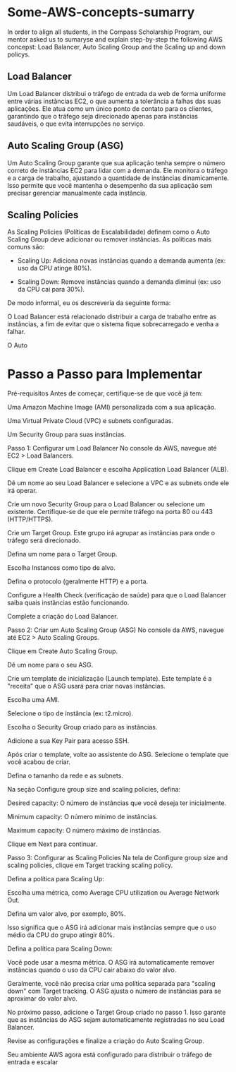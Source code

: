 # Some-AWS-concepts-sumarry
In order to align all students, in the Compass Scholarship Program, our mentor asked us to sumaryse and explain step-by-step the following AWS concepst: Load Balancer, Auto Scaling Group and the Scaling up and down policys.

## Load Balancer
Um Load Balancer distribui o tráfego de entrada da web de forma uniforme entre várias instâncias EC2, o que aumenta a tolerância a falhas das suas aplicações. Ele atua como um único ponto de contato para os clientes, garantindo que o tráfego seja direcionado apenas para instâncias saudáveis, o que evita interrupções no serviço.

## Auto Scaling Group (ASG)
Um Auto Scaling Group garante que sua aplicação tenha sempre o número correto de instâncias EC2 para lidar com a demanda. Ele monitora o tráfego e a carga de trabalho, ajustando a quantidade de instâncias dinamicamente. Isso permite que você mantenha o desempenho da sua aplicação sem precisar gerenciar manualmente cada instância.

## Scaling Policies
As Scaling Policies (Políticas de Escalabilidade) definem como o Auto Scaling Group deve adicionar ou remover instâncias. As políticas mais comuns são:

- Scaling Up: Adiciona novas instâncias quando a demanda aumenta (ex: uso da CPU atinge 80%).

- Scaling Down: Remove instâncias quando a demanda diminui (ex: uso da CPU cai para 30%).

De modo informal, eu os descreveria da seguinte forma:

O Load Balancer está relacionado distribuir a carga de trabalho entre as instâncias, a fim de evitar que o sistema fique sobrecarregado e venha a falhar.

O Auto 

# Passo a Passo para Implementar
Pré-requisitos
Antes de começar, certifique-se de que você já tem:

Uma Amazon Machine Image (AMI) personalizada com a sua aplicação.

Uma Virtual Private Cloud (VPC) e subnets configuradas.

Um Security Group para suas instâncias.

Passo 1: Configurar um Load Balancer
No console da AWS, navegue até EC2 > Load Balancers.

Clique em Create Load Balancer e escolha Application Load Balancer (ALB).

Dê um nome ao seu Load Balancer e selecione a VPC e as subnets onde ele irá operar.

Crie um novo Security Group para o Load Balancer ou selecione um existente. Certifique-se de que ele permite tráfego na porta 80 ou 443 (HTTP/HTTPS).

Crie um Target Group. Este grupo irá agrupar as instâncias para onde o tráfego será direcionado.

Defina um nome para o Target Group.

Escolha Instances como tipo de alvo.

Defina o protocolo (geralmente HTTP) e a porta.

Configure a Health Check (verificação de saúde) para que o Load Balancer saiba quais instâncias estão funcionando.

Complete a criação do Load Balancer.

Passo 2: Criar um Auto Scaling Group (ASG)
No console da AWS, navegue até EC2 > Auto Scaling Groups.

Clique em Create Auto Scaling Group.

Dê um nome para o seu ASG.

Crie um template de inicialização (Launch template). Este template é a "receita" que o ASG usará para criar novas instâncias.

Escolha uma AMI.

Selecione o tipo de instância (ex: t2.micro).

Escolha o Security Group criado para as instâncias.

Adicione a sua Key Pair para acesso SSH.

Após criar o template, volte ao assistente do ASG. Selecione o template que você acabou de criar.

Defina o tamanho da rede e as subnets.

Na seção Configure group size and scaling policies, defina:

Desired capacity: O número de instâncias que você deseja ter inicialmente.

Minimum capacity: O número mínimo de instâncias.

Maximum capacity: O número máximo de instâncias.

Clique em Next para continuar.

Passo 3: Configurar as Scaling Policies
Na tela de Configure group size and scaling policies, clique em Target tracking scaling policy.

Defina a política para Scaling Up:

Escolha uma métrica, como Average CPU utilization ou Average Network Out.

Defina um valor alvo, por exemplo, 80%.

Isso significa que o ASG irá adicionar mais instâncias sempre que o uso médio da CPU do grupo atingir 80%.

Defina a política para Scaling Down:

Você pode usar a mesma métrica. O ASG irá automaticamente remover instâncias quando o uso da CPU cair abaixo do valor alvo.

Geralmente, você não precisa criar uma política separada para "scaling down" com Target tracking. O ASG ajusta o número de instâncias para se aproximar do valor alvo.

No próximo passo, adicione o Target Group criado no passo 1. Isso garante que as instâncias do ASG sejam automaticamente registradas no seu Load Balancer.

Revise as configurações e finalize a criação do Auto Scaling Group.

Seu ambiente AWS agora está configurado para distribuir o tráfego de entrada e escalar 
